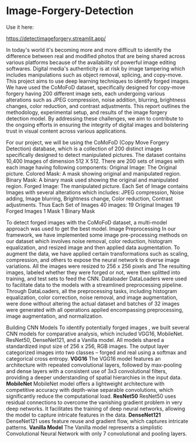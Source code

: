 # Image-Forgery-Detection

Use it here:

https://detectimageforgery.streamlit.app/

In today's world it's becoming more and more difficult to identify the difference between real and modified photos that are being shared across various platforms because of the availability of powerful image editing softwares. Digital media's authenticity is at risk by image tampering which includes manipulations such as object removal, splicing, and copy-move.
This project aims to use deep learning techniques to identify forged images. We have used the CoMoFoD dataset, specifically designed for copy-move forgery having 200 different image sets, each undergoing various alterations such as JPEG compression, noise addition, blurring, brightness changes, color reduction, and contrast adjustments.
This report outlines the methodology, experimental setup, and results of the image forgery detection model. By addressing these challenges, we aim to contribute to the ongoing efforts in ensuring the integrity of digital images and bolstering trust in visual content across various applications.

For our project, we will be using the CoMoFoD (Copy Move Forgery Detection) database, which is a collection of 200 distinct images specifically designed to detect manipulated pictures. 
The dataset contains 10,400 Images of dimension 512 X 512.
There are 200 sets of images with each image having following components:
Original Image: The Original picture.
Colored Mask: A mask showing original and manipulated region.
Binary Mask: A binary mask used showing the original and manipulated region.
Forged Image: The manipulated picture.
Each Set of Image contains Images with several alterations which includes:
JPEG compression,
Noise adding,
Image blurring,
Brightness change,
Color reduction,
Contrast adjustments.
Thus Each Set of Images 40 images:
19 Original Images
19 Forged Images
1 Mask
1 Binary Mask

To  detect forged images with the CoMoFoD dataset, a multi-model approach was used to get the best model.
Image Preprocessing
In our framework, we have implemented some image pre-processing methods on our dataset which involves noise removal, color reduction, histogram equalization, and resized image and then applied data augmentation. To augment the data, we have applied certain transformations such as scaling, compression, and others to expose the neural network to diverse image variations. All the images were resized to 256 x 256 pixels and The resulting images, labeled whether they were forged or not, were then splitted into training, and test sets to feed the CNN.
Dataloader
DataLoaders were used to facilitate data to the models with a streamlined preprocessing pipeline. Through DataLoaders, all the preprocessing tasks, including histogram equalization, color correction, noise removal, and image augmentation, were done without altering the actual dataset and batches of 32 images were generated with all operations applied encompassing preprocessing, image augmentation, and normalization.

Building CNN Models
To identify potentially forged images , we built several CNN models for comparative analysis, which included VGG16, MobileNet. ResNet50, DenseNet121, and a Vanilla model. All models shared a standardized input size of 256 x 256,  RGB images. The output layer categorized images into two classes – forged and real using a softmax and categorical cross entropy.
**VGG16**
 The VGG16 model features an architecture with repeated convolutional layers, followed by max-pooling and dense layers with a consistent use of 3x3 convolutional filters, providing a deeper understanding of spatial hierarchies in the input data.
**MobileNet**
MobileNet model offers a lightweight architecture with competitive accuracy with depth-wise separable convolutions, which significantly reduce the computational load.
**ResNet50**
ResNet50 uses residual connections to overcome the vanishing gradient problem in very deep networks. It facilitates the training of deep neural networks, allowing the model to capture intricate features in the data.
**DenseNet121**
DenseNet121 uses feature reuse and gradient flow, which captures intricate patterns.
**Vanilla Model**
The Vanilla model represents a simplistic Convolutional Neural Network with only 7 convolutional and pooling layers.
